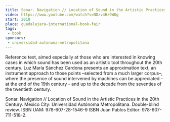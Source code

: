 ```yaml
---
title: Sonar. Navigation // Location of Sound in the Artistic Practices in the 20th Century
video: https://www.youtube.com/watch?v=NDzv4Hz9WDg
start: 2018
place: guadalajara-international-book-fair
tags: 
 - book
sponsors:
 - universidad-autonoma-metropolitana
---
```


Reference text, aimed especially at those who are interested in knowing cases in which sound has been used as an artistic tool throughout the 20th century. Luz María Sánchez Cardona presents an approximation text, an instrument approach to those points –selected from a much larger corpus–, where the presence of sound intervened by machines can be appreciated –at the end of the 19th century - and up to the decade from the seventies of the twentieth century.

Sonar. Navigation // Location of Sound in the Artistic Practices in the 20th Century. Mexico City: Universidad Autónoma Metropolitana. Double-blind review. ISBN UAM: 978-607-28-1546-9 ISBN Juan Pablos Editor: 978-607-711-518-2.
